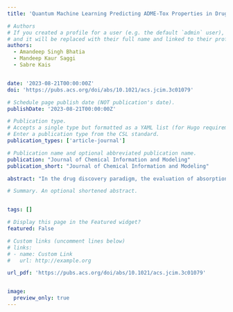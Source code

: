 ```yaml
---
title: 'Quantum Machine Learning Predicting ADME-Tox Properties in Drug Discovery'

# Authors
# If you created a profile for a user (e.g. the default `admin` user), write the username (folder name) here
# and it will be replaced with their full name and linked to their profile.
authors:
  - Amandeep Singh Bhatia
  - Mandeep Kaur Saggi
  - Sabre Kais


date: '2023-08-21T00:00:00Z'
doi: 'https://pubs.acs.org/doi/abs/10.1021/acs.jcim.3c01079'

# Schedule page publish date (NOT publication's date).
publishDate: '2023-08-21T00:00:00Z'

# Publication type.
# Accepts a single type but formatted as a YAML list (for Hugo requirements).
# Enter a publication type from the CSL standard.
publication_types: ['article-journal']

# Publication name and optional abbreviated publication name.
publication: "Journal of Chemical Information and Modeling"
publication_short: "Journal of Chemical Information and Modeling"

abstract: "In the drug discovery paradigm, the evaluation of absorption, distribution, metabolism, and excretion (ADME) and toxicity properties of new chemical entities is one of the most critical issues, which is a time-consuming process, immensely expensive, and poses formidable challenges in pharmaceutical R&D. In recent years, emerging technologies like artificial intelligence (AI), big data, and cloud technologies have garnered great attention to predict the ADME and toxicity of molecules. Currently, the blend of quantum computation and machine learning has attracted considerable attention in almost every field ranging from chemistry to biomedicine and several engineering disciplines as well. Quantum computers have the potential to bring advances in high-throughput experimental techniques and in screening billions of molecules by reducing development costs and time associated with the drug discovery process. Motivated by the efficiency of quantum kernel methods, we proposed a quantum machine learning (QML) framework consisting of a classical support vector classifier algorithm with a kernel-based quantum classifier. To demonstrate the feasibility of the proposed QML framework, the simplified molecular input line entry system (SMILES) notation-based string kernel, combined with a quantum support vector classifier, is used for the evaluation of chemical/drug ADME-Tox properties. The proposed quantum machine learning framework is validated and assessed via large-scale simulations. Based on our results from numerical simulations, the quantum model achieved the best performance as compared to classical counterparts in terms of the area under the curve of the receiver operating characteristic curve (AUC ROC; 0.80–0.95) for predicting outcomes on ADME-Tox data sets for small molecules, with a different number of features. The deployment of the proposed framework in the pharmaceutical industry would be extremely valuable in making the best decisions possible."

# Summary. An optional shortened abstract.


tags: []

# Display this page in the Featured widget?
featured: False

# Custom links (uncomment lines below)
# links:
# - name: Custom Link
#   url: http://example.org

url_pdf: 'https://pubs.acs.org/doi/abs/10.1021/acs.jcim.3c01079'


image:
  preview_only: true
---
```


